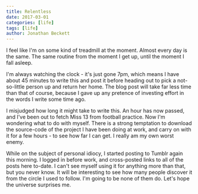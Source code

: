 ```yaml
---
title: Relentless
date: 2017-03-01
categories: [life]
tags: [life]
author: Jonathan Beckett
---
```


I feel like I'm on some kind of treadmill at the moment. Almost every day is the same. The same routine from the moment I get up, until the moment I fall asleep.

I'm always watching the clock - it's just gone 7pm, which means I have about 45 minutes to write this and post it before heading out to pick a not-so-little person up and return her home. The blog post will take far less time than that of course, because I gave up any pretence of investing effort in the words I write some time ago.

I misjudged how long it might take to write this. An hour has now passed, and I've been out to fetch Miss 13 from football practice. Now I'm wondering what to do with myself. There is a strong temptation to download the source-code of the project I have been doing at work, and carry on with it for a few hours - to see how far I can get. I really am my own worst enemy.

While on the subject of personal idiocy, I started posting to Tumblr again this morning. I logged in before work, and cross-posted links to all of the posts here to-date. I can't see myself using it for anything more than that, but you never know. It will be interesting to see how many people discover it from the circle I used to follow. I'm going to be none of them do. Let's hope the universe surprises me.